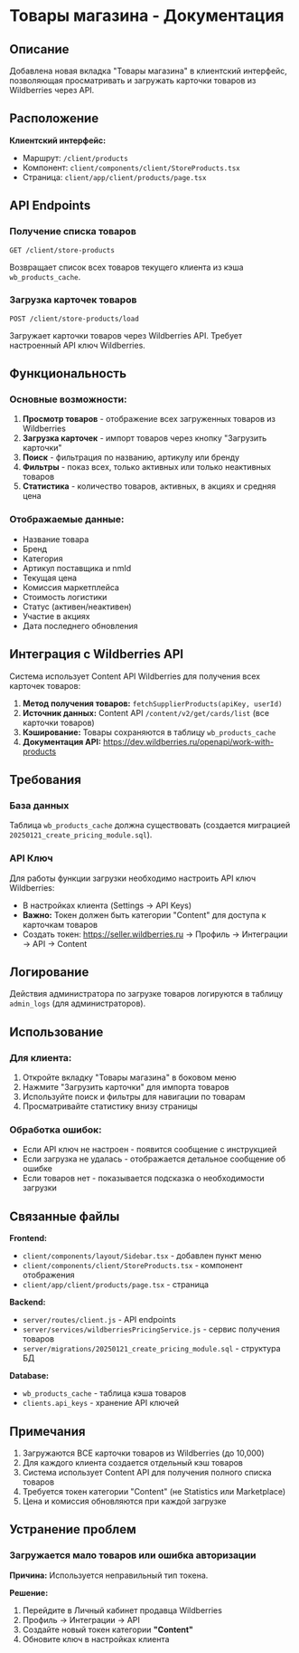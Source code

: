 # Товары магазина - Документация

## Описание

Добавлена новая вкладка "Товары магазина" в клиентский интерфейс, позволяющая просматривать и загружать карточки товаров из Wildberries через API.

## Расположение

**Клиентский интерфейс:**
- Маршрут: `/client/products`
- Компонент: `client/components/client/StoreProducts.tsx`
- Страница: `client/app/client/products/page.tsx`

## API Endpoints

### Получение списка товаров
```
GET /client/store-products
```
Возвращает список всех товаров текущего клиента из кэша `wb_products_cache`.

### Загрузка карточек товаров
```
POST /client/store-products/load
```
Загружает карточки товаров через Wildberries API. Требует настроенный API ключ Wildberries.

## Функциональность

### Основные возможности:
1. **Просмотр товаров** - отображение всех загруженных товаров из Wildberries
2. **Загрузка карточек** - импорт товаров через кнопку "Загрузить карточки"
3. **Поиск** - фильтрация по названию, артикулу или бренду
4. **Фильтры** - показ всех, только активных или только неактивных товаров
5. **Статистика** - количество товаров, активных, в акциях и средняя цена

### Отображаемые данные:
- Название товара
- Бренд
- Категория
- Артикул поставщика и nmId
- Текущая цена
- Комиссия маркетплейса
- Стоимость логистики
- Статус (активен/неактивен)
- Участие в акциях
- Дата последнего обновления

## Интеграция с Wildberries API

Система использует Content API Wildberries для получения всех карточек товаров:

1. **Метод получения товаров:** `fetchSupplierProducts(apiKey, userId)`
2. **Источник данных:** Content API `/content/v2/get/cards/list` (все карточки товаров)
3. **Кэширование:** Товары сохраняются в таблицу `wb_products_cache`
4. **Документация API:** https://dev.wildberries.ru/openapi/work-with-products

## Требования

### База данных
Таблица `wb_products_cache` должна существовать (создается миграцией `20250121_create_pricing_module.sql`).

### API Ключ
Для работы функции загрузки необходимо настроить API ключ Wildberries:
- В настройках клиента (Settings → API Keys)
- **Важно:** Токен должен быть категории "Content" для доступа к карточкам товаров
- Создать токен: https://seller.wildberries.ru → Профиль → Интеграции → API → Content

## Логирование

Действия администратора по загрузке товаров логируются в таблицу `admin_logs` (для администраторов).

## Использование

### Для клиента:
1. Откройте вкладку "Товары магазина" в боковом меню
2. Нажмите "Загрузить карточки" для импорта товаров
3. Используйте поиск и фильтры для навигации по товарам
4. Просматривайте статистику внизу страницы

### Обработка ошибок:
- Если API ключ не настроен - появится сообщение с инструкцией
- Если загрузка не удалась - отображается детальное сообщение об ошибке
- Если товаров нет - показывается подсказка о необходимости загрузки

## Связанные файлы

**Frontend:**
- `client/components/layout/Sidebar.tsx` - добавлен пункт меню
- `client/components/client/StoreProducts.tsx` - компонент отображения
- `client/app/client/products/page.tsx` - страница

**Backend:**
- `server/routes/client.js` - API endpoints
- `server/services/wildberriesPricingService.js` - сервис получения товаров
- `server/migrations/20250121_create_pricing_module.sql` - структура БД

**Database:**
- `wb_products_cache` - таблица кэша товаров
- `clients.api_keys` - хранение API ключей

## Примечания

1. Загружаются ВСЕ карточки товаров из Wildberries (до 10,000)
2. Для каждого клиента создается отдельный кэш товаров
3. Система использует Content API для получения полного списка товаров
4. Требуется токен категории "Content" (не Statistics или Marketplace)
5. Цена и комиссия обновляются при каждой загрузке

## Устранение проблем

### Загружается мало товаров или ошибка авторизации
**Причина:** Используется неправильный тип токена.

**Решение:**
1. Перейдите в Личный кабинет продавца Wildberries
2. Профиль → Интеграции → API
3. Создайте новый токен категории **"Content"**
4. Обновите ключ в настройках клиента

